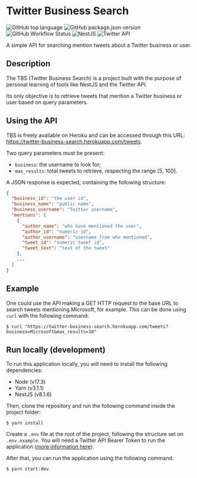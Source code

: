 # Twitter Business Search

![GitHub top language](https://img.shields.io/github/languages/top/evaristocosta/twitter-business-search)
![GitHub package.json version](https://img.shields.io/github/package-json/v/evaristocosta/twitter-business-search)
![GitHub Workflow Status](https://img.shields.io/github/workflow/status/evaristocosta/twitter-business-search/CI)
![NestJS](https://img.shields.io/badge/-NestJS-red)
![Twitter API](https://img.shields.io/badge/API-Twitter-9cf)

A simple API for searching mention tweets about a Twitter business or user.

## Description

The TBS (Twitter Business Search) is a project built with the purpose of personal learning of tools like NestJS and the Twitter API.

Its only objective is to retrieve tweets that mention a Twitter business or user based on query parameters.

## Using the API

TBS is freely avaliable on Heroku and can be accessed through this URL: https://twitter-business-search.herokuapp.com/tweets.

Two query parameters must be present:

- `business`: the username to look for;
- `max_results`: total tweets to retrieve, respecting the range [5, 100].

A JSON response is expected, containing the following structure:

```json
{
  "business_id": "the user id",
  "business_name": "public name",
  "business_username": "Twitter username",
  "mentions": [
    {
      "author_name": "who have mentioned the user",
      "author_id": "numeric id",
      "author_username": "username from who mentioned",
      "tweet_id": "numeric tweet id",
      "tweet_text": "text of the tweet"
    },
    ...
  ]
}
```

## Example

One could use the API making a GET HTTP request to the base URL to search tweets mentioning Microsoft, for example. This can be done using `curl` with the following command:

```shell
$ curl "https://twitter-business-search.herokuapp.com/tweets?business=Microsoft&max_results=10"
```

## Run locally (development)

To run this application locally, you will need to install the following dependencies:

- Node (v17.3)
- Yarn (v3.1.1)
- NestJS (v8.1.6)

Then, clone the repository and run the following command inside the project folder:
```shell
$ yarn install
```

Create a `.env` file at the root of the project, following the structure set on `.env.example`. You will need a Twitter API Bearer Token to run the application ([more information here](https://developer.twitter.com/en)).

After that, you can run the application using the following command:
```shell
$ yarn start:dev
```
